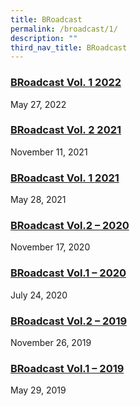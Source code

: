 ```yaml
---
title: BRoadcast
permalink: /broadcast/1/
description: ""
third_nav_title: BRoadcast
---
```


<h3><a title="BRoadcast Vol. 1 2022" href="/2022/05/27/broadcast-vol-1-2022/" rel="bookmark">BRoadcast Vol. 1 2022</a></h3>
<div>May 27, 2022</div>
<h3><a title="BRoadcast Vol. 2 2021" href="/2021/11/11/broadcast-vol-2-2021/" rel="bookmark">BRoadcast Vol. 2 2021</a></h3>
<div>November 11, 2021</div>
<h3><a title="BRoadcast Vol. 1 2021" href="/2021/05/28/broadcast-vol-1-2021/" rel="bookmark">BRoadcast Vol. 1 2021</a></h3>
<div>May 28, 2021</div>
<h3><a title="BRoadcast Vol.2 &ndash; 2020" href="/2020/11/17/broadcast-vol-2-2020/" rel="bookmark">BRoadcast Vol.2 &ndash; 2020</a></h3>
<div>November 17, 2020</div>
<h3><a title="BRoadcast Vol.1 &ndash; 2020" href="/2020/07/24/broadcast-vol-1-2020/" rel="bookmark">BRoadcast Vol.1 &ndash; 2020</a></h3>
<div>July 24, 2020</div>
<h3><a title="BRoadcast Vol.2 &ndash; 2019" href="/2019/11/26/broadcast-vol-2-2019/" rel="bookmark">BRoadcast Vol.2 &ndash; 2019</a></h3>
<div>November 26, 2019</div>
<h3><a title="BRoadcast Vol.1 &ndash; 2019" href="/2019/05/29/broadcast-vol-1-2019/" rel="bookmark">BRoadcast Vol.1 &ndash; 2019</a></h3>
<div>May 29, 2019</div>